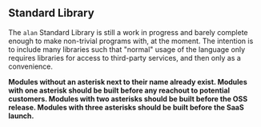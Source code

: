## Standard Library

The `alan` Standard Library is still a work in progress and barely complete enough to make non-trivial programs with, at the moment. The intention is to include many libraries such that "normal" usage of the language only requires libraries for access to third-party services, and then only as a convenience.

**Modules without an asterisk next to their name already exist. Modules with one asterisk should be built before any reachout to potential customers. Modules with two asterisks should be built before the OSS release. Modules with three asterisks should be built before the SaaS launch.**

